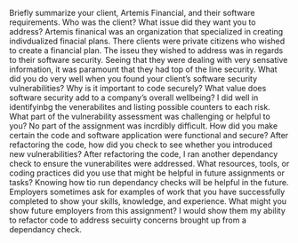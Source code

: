 Briefly summarize your client, Artemis Financial, and their software requirements. Who was the client? What issue did they want you to address?
  Artemis finanical was an organization that specialized in creating indivdualized finacial plans. There clients were private citizens who wished to create a financial plan. The isseu they wished to address was in regards to their software security. Seeing that they were dealing with very sensative information, it was paramount that they had top of the line security. 
What did you do very well when you found your client’s software security vulnerabilities? Why is it important to code securely? What value does software security add to a company’s overall wellbeing? I did well in identifyinbg the venerabilites and listing possible counters to each risk. 
What part of the vulnerability assessment was challenging or helpful to you? No part of the assignment was incrdibly difficult. 
How did you make certain the code and software application were functional and secure? After refactoring the code, how did you check to see whether you introduced new vulnerabilities?  After refactoring the code, I ran another dependancy check to ensure the vunerabilites were addressed. 
What resources, tools, or coding practices did you use that might be helpful in future assignments or tasks? Knowing how tio run dependancy checks will be helpful in the future. 
Employers sometimes ask for examples of work that you have successfully completed to show your skills, knowledge, and experience. What might you show future employers from this assignment? I would show them my ability to refactor code to address secuirty concerns brought up from a dependancy check. 
